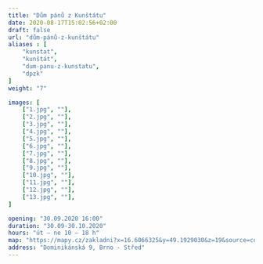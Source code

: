 ```yaml
---
title: "Dům pánů z Kunštátu"
date: 2020-08-17T15:02:56+02:00
draft: false
url: "dům-pánů-z-kunštátu"
aliases : [
    "kunstat",
    "kunštát",
    "dum-panu-z-kunstatu",
    "dpzk"
]
weight: "7"

images: [
    ["1.jpg", ""],
    ["2.jpg", ""],
    ["3.jpg", ""],
    ["4.jpg", ""],
    ["5.jpg", ""],
    ["6.jpg", ""],
    ["7.jpg", ""],
    ["8.jpg", ""],
    ["9.jpg", ""],
    ["10.jpg", ""],
    ["11.jpg", ""],
    ["12.jpg", ""],
    ["13.jpg", ""],
]

opening: "30.09.2020 16:00"
duration: "30.09-30.10.2020"
hours: "út – ne 10 – 18 h"
map: "https://mapy.cz/zakladni?x=16.6066325&y=49.1929030&z=19&source=coor&id=16.606699585914583%2C49.19299500063662"
address: "Dominikánská 9, Brno - Střed"
---
```

